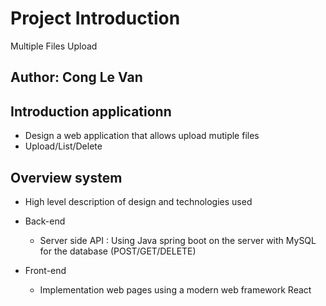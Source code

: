 # Project Introduction
Multiple Files Upload
## Author: Cong Le Van

## Introduction applicationn
* Design a web application that allows upload mutiple files
* Upload/List/Delete


## Overview system
* High level description of design and technologies used

* Back-end 
  * Server side API : Using Java spring boot on the server with MySQL for the database (POST/GET/DELETE)
  
* Front-end 
  * Implementation web pages using a modern web framework React

